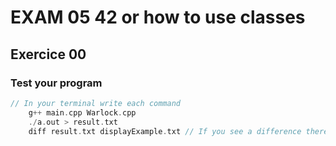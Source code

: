 # EXAM 05 42 or how to use classes

## Exercice 00

### Test your program
```c
// In your terminal write each command
	g++ main.cpp Warlock.cpp
	./a.out > result.txt
	diff result.txt displayExample.txt // If you see a difference there is a problem
```